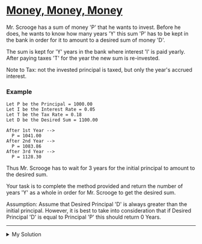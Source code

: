 # [Money, Money, Money](https://www.codewars.com/kata/563f037412e5ada593000114)

Mr. Scrooge has a sum of money 'P' that he wants to invest. Before he does, he wants to know how many years 'Y' this
sum 'P' has to be kept in the bank in order for it to amount to a desired sum of money 'D'.

The sum is kept for 'Y' years in the bank where interest 'I' is paid yearly. After paying taxes 'T' for the year the new
sum is re-invested.

Note to Tax: not the invested principal is taxed, but only the year's accrued interest.

### Example

```
Let P be the Principal = 1000.00
Let I be the Interest Rate = 0.05
Let T be the Tax Rate = 0.18
Let D be the Desired Sum = 1100.00

After 1st Year -->
  P = 1041.00
After 2nd Year -->
  P = 1083.86
After 3rd Year -->
  P = 1128.30
```

Thus Mr. Scrooge has to wait for 3 years for the initial principal to amount to the desired sum.

Your task is to complete the method provided and return the number of years 'Y' as a whole in order for Mr. Scrooge to
get the desired sum.

Assumption: Assume that Desired Principal 'D' is always greater than the initial principal. However, it is best to take
into consideration that if Desired Principal 'D' is equal to Principal 'P' this should return 0 Years.

---

<details><summary>My Solution</summary>

```js
function calculateYears(principal, interest, tax, desired) {
  let years = 0

  while (principal < desired) {
    principal += principal * interest * (1 - tax)
    years++
  }

  return years
}
```

</details>
